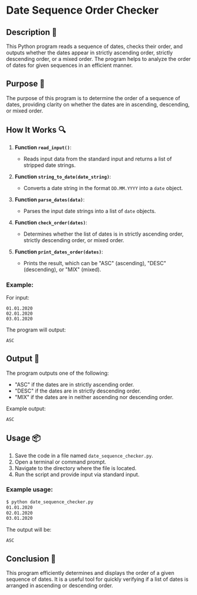 # Date Sequence Order Checker

## Description 📝

This Python program reads a sequence of dates, checks their order, and outputs whether the dates appear in strictly ascending order, strictly descending order, or a mixed order.
The program helps to analyze the order of dates for given sequences in an efficient manner.

## Purpose 🎯

The purpose of this program is to determine the order of a sequence of dates, providing clarity on whether the dates are in ascending, descending, or mixed order.

## How It Works 🔍

1. **Function `read_input()`**:

    - Reads input data from the standard input and returns a list of stripped date strings.

2. **Function `string_to_date(date_string)`**:

    - Converts a date string in the format `DD.MM.YYYY` into a `date` object.

3. **Function `parse_dates(data)`**:

    - Parses the input date strings into a list of `date` objects.

4. **Function `check_order(dates)`**:

    - Determines whether the list of dates is in strictly ascending order, strictly descending order, or mixed order.

5. **Function `print_dates_order(dates)`**:
    - Prints the result, which can be "ASC" (ascending), "DESC" (descending), or "MIX" (mixed).

### Example:

For input:

```
01.01.2020
02.01.2020
03.01.2020
```

The program will output:

```
ASC
```

## Output 📜

The program outputs one of the following:

-   "ASC" if the dates are in strictly ascending order.
-   "DESC" if the dates are in strictly descending order.
-   "MIX" if the dates are in neither ascending nor descending order.

Example output:

```
ASC
```

## Usage 📦

1. Save the code in a file named `date_sequence_checker.py`.
2. Open a terminal or command prompt.
3. Navigate to the directory where the file is located.
4. Run the script and provide input via standard input.

### Example usage:

```bash
$ python date_sequence_checker.py
01.01.2020
02.01.2020
03.01.2020
```

The output will be:

```
ASC
```

## Conclusion 🚀

This program efficiently determines and displays the order of a given sequence of dates.
It is a useful tool for quickly verifying if a list of dates is arranged in ascending or descending order.
